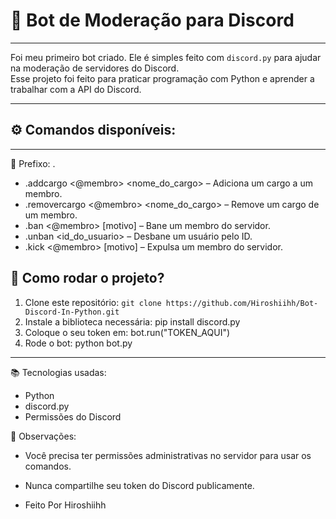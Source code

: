 # 🤖 Bot de Moderação para Discord

------------------------------------------------------------------------------------------------------

Foi meu primeiro bot criado. Ele é simples feito com `discord.py` para ajudar na moderação de servidores do Discord.  
Esse projeto foi feito para praticar programação com Python e aprender a trabalhar com a API do Discord.

------------------------------------------------------------------------------------------------------

## ⚙️ Comandos disponíveis:

------------------------------------------------------------------------------------------------------
🔧 Prefixo: .
- .addcargo <@membro> <nome_do_cargo> – Adiciona um cargo a um membro.
- .removercargo <@membro> <nome_do_cargo> – Remove um cargo de um membro.
- .ban <@membro> [motivo] – Bane um membro do servidor.
- .unban <id_do_usuario> – Desbane um usuário pelo ID.
- .kick <@membro> [motivo] – Expulsa um membro do servidor.

## 🚀 Como rodar o projeto?

1. Clone este repositório:
   ``git clone https://github.com/Hiroshiihh/Bot-Discord-In-Python.git``
2. Instale a biblioteca necessária:
   pip install discord.py
3. Coloque o seu token em:
   bot.run("TOKEN_AQUI")
4. Rode o bot:
   python bot.py
------------------------------------------------------------------------------------------------------

📚 Tecnologias usadas:

- Python
- discord.py
- Permissões do Discord

📌 Observações:

- Você precisa ter permissões administrativas no servidor para usar os comandos.
- Nunca compartilhe seu token do Discord publicamente.

- Feito Por Hiroshiihh
